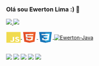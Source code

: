 ### Olá sou Ewerton Lima :) 👋


<div>
  <a href="https://github.com/ewertonsptech">
  <img height="180em" src="https://github-readme-stats.vercel.app/api?username=ewertonsptech&show_icons=true&theme=dark&include_all_commits=true&count_private=true"/>
  <img height="180em" src="https://github-readme-stats.vercel.app/api/top-langs/?username=ewertonsptech&layout=compact&langs_count=16&theme=dark"/>
</div>
  
   
<div style="display: inline_block"><br>
  <img align="center" alt="Ewerton-JavaScript" height="30" width="40" src="https://raw.githubusercontent.com/devicons/devicon/master/icons/javascript/javascript-plain.svg">
  <img align="center" alt="Ewerton-HTML" height="30" width="40" src="https://raw.githubusercontent.com/devicons/devicon/master/icons/html5/html5-original.svg">
  <img align="center" alt="Ewerton-CSS" height="30" width="40" src="https://raw.githubusercontent.com/devicons/devicon/master/icons/css3/css3-original.svg">
   <img align="center" alt="Ewerton-Java" height="30" width="40" src="https://marcas-logos.net/wp-content/uploads/2020/11/Java-logo-600x336.png">
</div>
  
  
##
  
  <div>
  <a href="https://www.youtube.com/ewertonlima" target="_blank"><img src="https://img.shields.io/badge/YouTube-FF0000?style=for-the-badge&logo=youtube&logoColor=white" target="_blank"></a>
  <a href="https://instagram.com/ewerton.lima.dev" target="_blank"><img src="https://img.shields.io/badge/-Instagram-%23E4405F?style=for-the-badge&logo=instagram&logoColor=white" target="_blank"></a>
 	<a href="https://www.twitch.tv/ewertonlima" target="_blank"><img src="https://img.shields.io/badge/Twitch-9146FF?style=for-the-badge&logo=twitch&logoColor=white" target="_blank"></a>
  <a href = "ewertonzorolima@gmail.com"><img src="https://img.shields.io/badge/Gmail-D14836?style=for-the-badge&logo=gmail&logoColor=white" target="_blank"></a>
  <a href="https://www.linkedin.com/in/ewerton-lima-45875016a" target="_blank"><img src="https://img.shields.io/badge/-LinkedIn-%230077B5?style=for-the-badge&logo=linkedin&logoColor=white" target="_blank"></a>   
</div>
